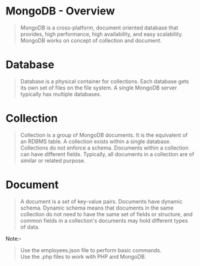# MongoDB - Overview 
> MongoDB is a cross-platform, document oriented database that provides, high performance, high availability, and easy scalability. MongoDB works on concept of collection and document.

# Database
> Database is a physical container for collections. Each database gets its own set of files on the file system. A single MongoDB server typically has multiple databases.

# Collection
> Collection is a group of MongoDB documents. It is the equivalent of an RDBMS table. A collection exists within a single database. Collections do not enforce a schema. Documents within a collection can have different fields. Typically, all documents in a collection are of similar or related purpose.

# Document
> A document is a set of key-value pairs. Documents have dynamic schema. Dynamic schema means that documents in the same collection do not need to have the same set of fields or structure, and common fields in a collection's documents may hold different types of data.

Note:-
> Use the employees.json file to perform basic commands.   
> Use the .php files to work with PHP and MongoDB.
